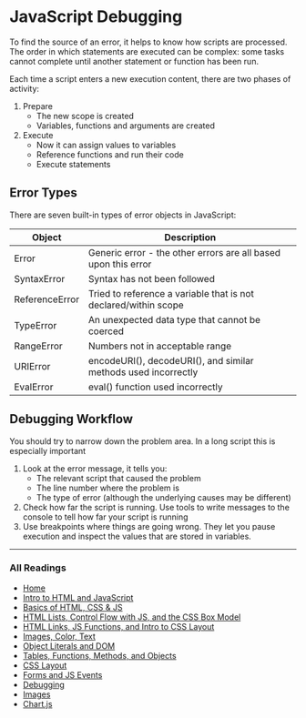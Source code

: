 # JavaScript Debugging

To find the source of an error, it helps to know how scripts are processed. The order in which statements are executed can be complex: some tasks cannot complete until another statement or function has been run.

Each time a script enters a new execution content, there are two phases of activity:

1. Prepare
    * The new scope is created
    * Variables, functions and arguments are created
2. Execute
    * Now it can assign values to variables
    * Reference functions and run their code
    * Execute statements

## Error Types

There are seven built-in types of error objects in JavaScript:

| Object            |Description|
| ---------         | ------------          |
| Error  | Generic error - the other errors are all based upon this error|
| SyntaxError | Syntax has not been followed              |
| ReferenceError       | Tried to reference a variable that is not declared/within scope               |
| TypeError  | An unexpected data type that cannot be coerced            |
| RangeError         | Numbers not in acceptable range     |
| URIError        | encodeURI(), decodeURI(), and similar methods used incorrectly    |
| EvalError         | eval() function used incorrectly   |

## Debugging Workflow

You should try to narrow down the problem area. In a long script this is especially important

1. Look at the error message, it tells you:
    * The relevant script that caused the problem
    * The line number where the problem is
    * The type of error (although the underlying causes may be different)
2. Check how far the script is running. Use tools to write messages to the console to tell how far your script is running
3. Use breakpoints where things are going wrong. They let you pause execution and inspect the values that are stored in variables.

***

### All Readings

* [Home](README.md)
* [Intro to HTML and JavaScript](class-01.md)
* [Basics of HTML, CSS & JS](class-02.md)
* [HTML Lists, Control Flow with JS, and the CSS Box Model](class-03.md)
* [HTML Links, JS Functions, and Intro to CSS Layout](class-04.md)
* [Images, Color, Text](class-05.md)
* [Object Literals and DOM](class-06.md)
* [Tables, Functions, Methods, and Objects](class-07.md)
* [CSS Layout](class-08.md)
* [Forms and JS Events](class-09.md)
* [Debugging](class-10.md)
* [Images](class-11.md)
* [Chart.js](class-12.md)
